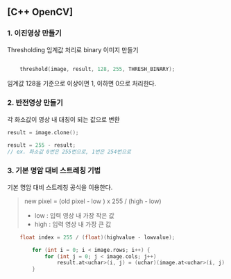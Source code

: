 ## [C++ OpenCV]
### 1. 이진영상 만들기

Thresholding 임계값 처리로 binary 이미지 만들기

```c++

	threshold(image, result, 128, 255, THRESH_BINARY);

```
임계값 128을 기준으로 이상이면 1, 이하면 0으로 처리한다.

### 2. 반전영상 만들기 

각 화소값이 영상 내 대칭이 되는 값으로 변환 

```c++
result = image.clone();

result = 255 - result;
// ex. 화소값 0번은 255번으로, 1번은 254번으로 
```

### 3. 기본 명암 대비 스트레칭 기법 

기본 명암 대비 스트레칭 공식을 이용한다.

> new pixel = (old pixel - low ) x 255 / (high - low)
> - low : 입력 영상 내 가장 작은 값
> - high : 입력 영상 내 가장 큰 값   

```c++
	float index = 255 / (float)(highvalue - lowvalue);

		for (int i = 0; i < image.rows; i++) {
			for (int j = 0; j < image.cols; j++) 
				result.at<uchar>(i, j) = (uchar)(image.at<uchar>(i, j) - lowvalue) * index;	 
		}	
```



